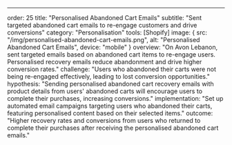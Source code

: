 ---
order: 25
title: "Personalised Abandoned Cart Emails"
subtitle: "Sent targeted abandoned cart emails to re-engage customers and drive conversions"
category: "Personalisation"
tools: [Shopify]
image: {
    src: "/img/personalised-abandoned-cart-emails.png",
    alt: "Personalised Abandoned Cart Emails",
    device: "mobile"
}
overview: "On Avon Lebanon, sent targeted emails based on abandoned cart items to re-engage users. Personalised recovery emails reduce abandonment and drive higher conversion rates."
challenge: "Users who abandoned their carts were not being re-engaged effectively, leading to lost conversion opportunities."
hypothesis: "Sending personalised abandoned cart recovery emails with product details from users' abandoned carts will encourage users to complete their purchases, increasing conversions."
implementation: "Set up automated email campaigns targeting users who abandoned their carts, featuring personalised content based on their selected items."
outcome: "Higher recovery rates and conversions from users who returned to complete their purchases after receiving the personalised abandoned cart emails."